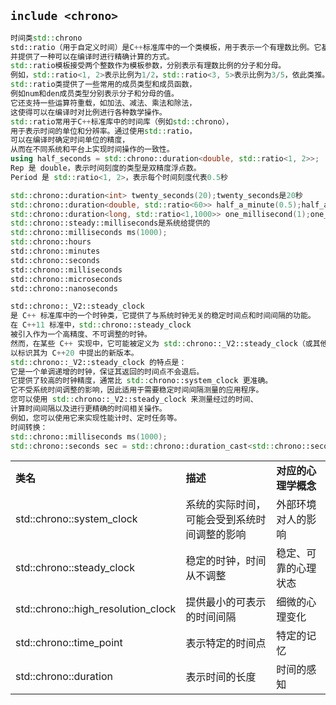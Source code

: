 ## `include <chrono>`
```C++
时间类std::chrono
std::ratio（用于自定义时间）是C++标准库中的一个类模板，用于表示一个有理数比例。它基于编译时的常量表达式，
并提供了一种可以在编译时进行精确计算的方式。
std::ratio模板接受两个整数作为模板参数，分别表示有理数比例的分子和分母。
例如，std::ratio<1, 2>表示比例为1/2，std::ratio<3, 5>表示比例为3/5，依此类推。
std::ratio类提供了一些常用的成员类型和成员函数，
例如num和den成员类型分别表示分子和分母的值。
它还支持一些运算符重载，如加法、减法、乘法和除法，
这使得可以在编译时对比例进行各种数学操作。
std::ratio常用于C++标准库中的时间库（例如std::chrono），
用于表示时间的单位和分辨率。通过使用std::ratio，
可以在编译时确定时间单位的精度，
从而在不同系统和平台上实现时间操作的一致性。
using half_seconds = std::chrono::duration<double, std::ratio<1, 2>>;
Rep 是 double，表示时间刻度的类型是双精度浮点数。
Period 是 std::ratio<1, 2>，表示每个时间刻度代表0.5秒

std::chrono::duration<int> twenty_seconds(20);twenty_seconds是20秒
std::chrono::duration<double, std::ratio<60>> half_a_minute(0.5);half_a_minute是半分钟
std::chrono::duration<long, std::ratio<1,1000>> one_millisecond(1);one_millisecond是1毫秒
std::chrono::steady::milliseconds是系统给提供的
std::chrono::milliseconds ms(1000);
std::chrono::hours
std::chrono::minutes
std::chrono::seconds
std::chrono::milliseconds
std::chrono::microseconds
std::chrono::nanoseconds

std::chrono::_V2::steady_clock 
是 C++ 标准库中的一个时钟类，它提供了与系统时钟无关的稳定时间点和时间间隔的功能。
在 C++11 标准中，std::chrono::steady_clock 
被引入作为一个高精度、不可调整的时钟。
然而，在某些 C++ 实现中，它可能被定义为 std::chrono::_V2::steady_clock（或其他类似名称），
以标识其为 C++20 中提出的新版本。
std::chrono::_V2::steady_clock 的特点是：
它是一个单调递增的时钟，保证其返回的时间点不会退后。
它提供了较高的时钟精度，通常比 std::chrono::system_clock 更准确。
它不受系统时间调整的影响，因此适用于需要稳定时间间隔测量的应用程序。
您可以使用 std::chrono::_V2::steady_clock 来测量经过的时间、
计算时间间隔以及进行更精确的时间相关操作。
例如，您可以使用它来实现性能计时、定时任务等。
时间转换：
std::chrono::milliseconds ms(1000);
std::chrono::seconds sec = std::chrono::duration_cast<std::chrono::seconds>(ms);
```
|   |   |   |
|---|---|---|
|**类名**|**描述**|**对应的心理学概念**|
|std::chrono::system_clock|系统的实际时间，可能会受到系统时间调整的影响|外部环境对人的影响|
|std::chrono::steady_clock|稳定的时钟，时间从不调整|稳定、可靠的心理状态|
|std::chrono::high_resolution_clock|提供最小的可表示的时间间隔|细微的心理变化|
|std::chrono::time_point|表示特定的时间点|特定的记忆|
|std::chrono::duration|表示时间的长度|时间的感知|